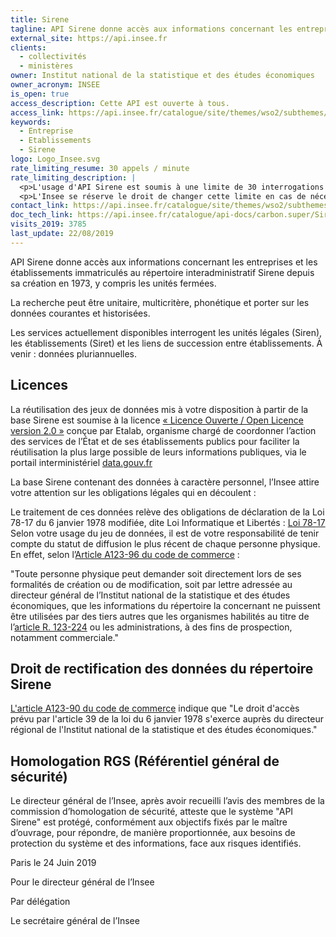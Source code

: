 ```yaml
---
title: Sirene
tagline: API Sirene donne accès aux informations concernant les entreprises et les établissements immatriculés au répertoire interadministratif Sirene
external_site: https://api.insee.fr
clients:
  - collectivités
  - ministères
owner: Institut national de la statistique et des études économiques
owner_acronym: INSEE
is_open: true
access_description: Cette API est ouverte à tous.
access_link: https://api.insee.fr/catalogue/site/themes/wso2/subthemes/insee/pages/item-info.jag?name=Sirene&version=V3&provider=insee
keywords:
  - Entreprise
  - Etablissements
  - Sirene
logo: Logo_Insee.svg
rate_limiting_resume: 30 appels / minute
rate_limiting_description: |
  <p>L'usage d'API Sirene est soumis à une limite de 30 interrogations par minute.</p>
  <p>L'Insee se réserve le droit de changer cette limite en cas de nécessité.</p>
contact_link: https://api.insee.fr/catalogue/site/themes/wso2/subthemes/insee/pages/help.jag#contact
doc_tech_link: https://api.insee.fr/catalogue/api-docs/carbon.super/Sirene/V3?envName=Production%20and%20Sandbox
visits_2019: 3785
last_update: 22/08/2019
---
```


API Sirene donne accès aux informations concernant les entreprises et les établissements immatriculés au répertoire interadministratif Sirene depuis sa création en 1973, y compris les unités fermées.

La recherche peut être unitaire, multicritère, phonétique et porter sur les données courantes et historisées.

Les services actuellement disponibles interrogent les unités légales (Siren), les établissements (Siret) et les liens de succession entre établissements. À venir : données pluriannuelles.

## Licences

La réutilisation des jeux de données mis à votre disposition à partir de la base Sirene est soumise à la licence [« Licence Ouverte / Open Licence version 2.0 »](https://www.etalab.gouv.fr/licence-ouverte-open-licence) conçue par Etalab, organisme chargé de coordonner l’action des services de l’État et de ses établissements publics pour faciliter la réutilisation la plus large possible de leurs informations publiques, via le portail interministériel [data.gouv.fr](https://www.data.gouv.fr/fr/datasets/base-sirene-des-entreprises-et-de-leurs-etablissements-siren-siret/)

La base Sirene contenant des données à caractère personnel, l’Insee attire votre attention sur les obligations légales qui en découlent :

Le traitement de ces données relève des obligations de déclaration de la Loi 78-17 du 6 janvier 1978 modifiée, dite Loi Informatique et Libertés : [Loi 78-17](http://www.legifrance.gouv.fr/affichTexte.do?cidTexte=JORFTEXT000000886460)
Selon votre usage du jeu de données, il est de votre responsabilité de tenir compte du statut de diffusion le plus récent de chaque personne physique.
En effet, selon l’[Article A123-96 du code de commerce](http://www.legifrance.gouv.fr/affichCodeArticle.do;jsessionid=C505A51DBC1A4EB1FFF3764C69ACDB1C.tpdjo11v_1?idArticle=LEGIARTI000020165030&cidTexte=LEGITEXT000005634379&dateTexte=20100702) :

"Toute personne physique peut demander soit directement lors de ses formalités de création ou de modification, soit par lettre adressée au directeur général de l’Institut national de la statistique et des études économiques, que les informations du répertoire la concernant ne puissent être utilisées par des tiers autres que les organismes habilités au titre de l’[article R. 123-224](https://www.legifrance.gouv.fr/affichCodeArticle.do?cidTexte=LEGITEXT000005634379&idArticle=LEGIARTI000006258837&dateTexte=&categorieLien=cid) ou les administrations, à des fins de prospection, notamment commerciale."

## Droit de rectification des données du répertoire Sirene

[L'article A123-90 du code de commerce](https://www.legifrance.gouv.fr/affichCodeArticle.do?idArticle=LEGIARTI000020165042&cidTexte=LEGITEXT000005634379&dateTexte=20151223) indique que "Le droit d'accès prévu par l'article 39 de la loi du 6 janvier 1978 s'exerce auprès du directeur régional de l'Institut national de la statistique et des études économiques."

## Homologation RGS (Référentiel général de sécurité)

Le directeur général de l’Insee, après avoir recueilli l’avis des membres de la commission d’homologation de sécurité, atteste que le système "API Sirene" est protégé, conformément aux objectifs fixés par le maître d’ouvrage, pour répondre, de manière proportionnée, aux besoins de protection du système et des informations, face aux risques identifiés.

Paris le 24 Juin 2019

Pour le directeur général de l’Insee

Par délégation

Le secrétaire général de l’Insee
